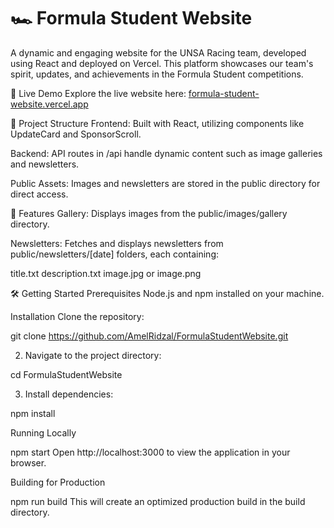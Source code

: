 # 🏎️ Formula Student Website
A dynamic and engaging website for the UNSA Racing team, developed using React and deployed on Vercel. This platform showcases our team's spirit, updates, and achievements in the Formula Student competitions.​

🚀 Live Demo
Explore the live website here: [formula-student-website.vercel.app​](https://formula-student-website-git-master-amelridzals-projects.vercel.app/)

📂 Project Structure
Frontend: Built with React, utilizing components like UpdateCard and SponsorScroll.

Backend: API routes in /api handle dynamic content such as image galleries and newsletters.

Public Assets: Images and newsletters are stored in the public directory for direct access.​

📸 Features
Gallery: Displays images from the public/images/gallery directory.

Newsletters: Fetches and displays newsletters from public/newsletters/[date] folders, each containing:

title.txt
description.txt
image.jpg or image.png​

🛠️ Getting Started
Prerequisites
Node.js and npm installed on your machine.​

Installation
Clone the repository:​

git clone https://github.com/AmelRidzal/FormulaStudentWebsite.git

2. Navigate to the project directory:​

cd FormulaStudentWebsite

3. Install dependencies:​

npm install

Running Locally

npm start
Open http://localhost:3000 to view the application in your browser.​

Building for Production

npm run build
This will create an optimized production build in the build directory.​

